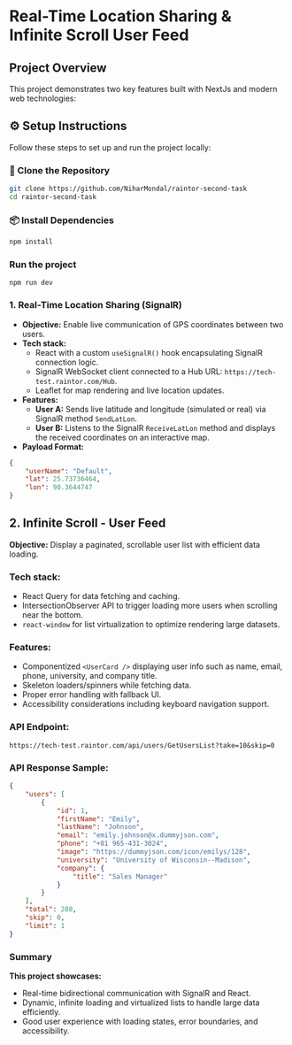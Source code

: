 # Real-Time Location Sharing & Infinite Scroll User Feed

## Project Overview

This project demonstrates two key features built with NextJs and modern web technologies:

## ⚙️ Setup Instructions

Follow these steps to set up and run the project locally:

### 🚀 Clone the Repository

```bash
git clone https://github.com/NiharMondal/raintor-second-task
cd raintor-second-task
```

### 📦 Install Dependencies

```bash
npm install
```

### Run the project

```
npm run dev
```

### 1. Real-Time Location Sharing (SignalR)

-   **Objective:** Enable live communication of GPS coordinates between two users.
-   **Tech stack:**
    -   React with a custom `useSignalR()` hook encapsulating SignalR connection logic.
    -   SignalR WebSocket client connected to a Hub URL: `https://tech-test.raintor.com/Hub`.
    -   Leaflet for map rendering and live location updates.
-   **Features:**
    -   **User A:** Sends live latitude and longitude (simulated or real) via SignalR method `SendLatLon`.
    -   **User B:** Listens to the SignalR `ReceiveLatLon` method and displays the received coordinates on an interactive map.
-   **Payload Format:**

```json
{
	"userName": "Default",
	"lat": 25.73736464,
	"lon": 90.3644747
}
```

## 2. Infinite Scroll - User Feed

**Objective:** Display a paginated, scrollable user list with efficient data loading.

### Tech stack:

-   React Query for data fetching and caching.
-   IntersectionObserver API to trigger loading more users when scrolling near the bottom.
-   `react-window` for list virtualization to optimize rendering large datasets.

### Features:

-   Componentized `<UserCard />` displaying user info such as name, email, phone, university, and company title.
-   Skeleton loaders/spinners while fetching data.
-   Proper error handling with fallback UI.
-   Accessibility considerations including keyboard navigation support.

### API Endpoint:

`https://tech-test.raintor.com/api/users/GetUsersList?take=10&skip=0`

### API Response Sample:

```json
{
	"users": [
		{
			"id": 1,
			"firstName": "Emily",
			"lastName": "Johnson",
			"email": "emily.johnson@x.dummyjson.com",
			"phone": "+81 965-431-3024",
			"image": "https://dummyjson.com/icon/emilys/128",
			"university": "University of Wisconsin--Madison",
			"company": {
				"title": "Sales Manager"
			}
		}
	],
	"total": 208,
	"skip": 0,
	"limit": 1
}
```

### Summary

**This project showcases:**

-   Real-time bidirectional communication with SignalR and React.
-   Dynamic, infinite loading and virtualized lists to handle large data efficiently.
-   Good user experience with loading states, error boundaries, and accessibility.
